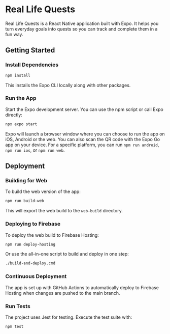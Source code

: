 # Real Life Quests

Real Life Quests is a React Native application built with Expo. It helps you turn everyday goals into quests so you can track and complete them in a fun way.

## Getting Started

### Install Dependencies

```bash
npm install
```

This installs the Expo CLI locally along with other packages.

### Run the App

Start the Expo development server. You can use the npm script or call Expo
directly:

```bash
npx expo start
```

Expo will launch a browser window where you can choose to run the app on iOS,
Android or the web. You can also scan the QR code with the Expo Go app on your
device. For a specific platform, you can run `npm run android`, `npm run ios`,
or `npm run web`.

## Deployment

### Building for Web

To build the web version of the app:

```bash
npm run build-web
```

This will export the web build to the `web-build` directory.

### Deploying to Firebase

To deploy the web build to Firebase Hosting:

```bash
npm run deploy-hosting
```

Or use the all-in-one script to build and deploy in one step:

```bash
./build-and-deploy.cmd
```

### Continuous Deployment

The app is set up with GitHub Actions to automatically deploy to Firebase Hosting when changes are pushed to the main branch.

### Run Tests

The project uses Jest for testing. Execute the test suite with:

```bash
npm test
```

